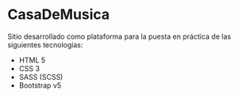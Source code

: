 # CasaDeMusica

Sitio desarrollado como plataforma para la puesta en práctica de las siguientes tecnologías:

- HTML 5
- CSS 3
- SASS (SCSS)
- Bootstrap v5



